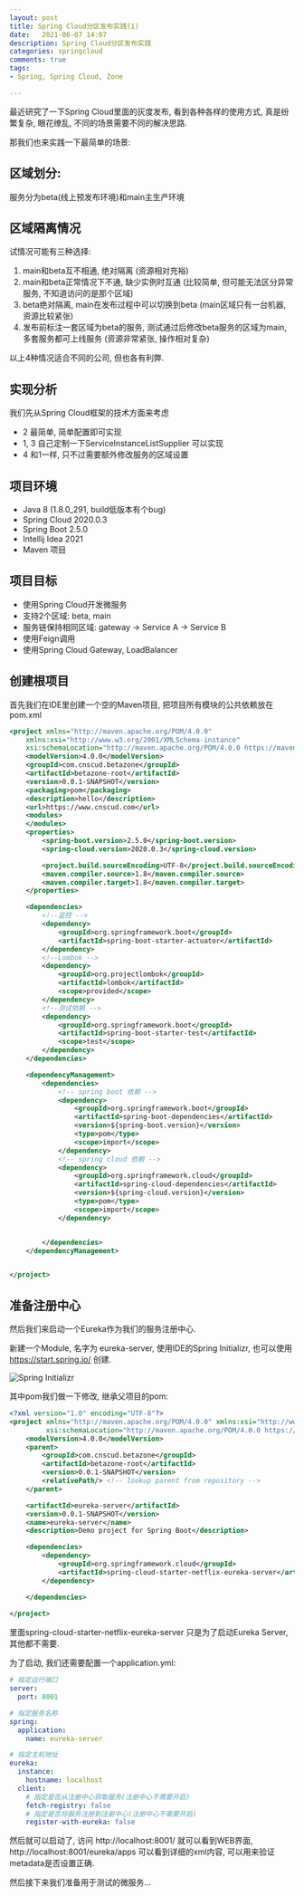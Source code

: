 ```yaml
---
layout: post 
title: Spring Cloud分区发布实践(1)
date:   2021-06-07 14:07 
description: Spring Cloud分区发布实践 
categories: springcloud 
comments: true 
tags:
- Spring, Spring Cloud, Zone

---
```


最近研究了一下Spring Cloud里面的灰度发布, 看到各种各样的使用方式, 真是纷繁复杂, 眼花缭乱, 不同的场景需要不同的解决思路.

那我们也来实践一下最简单的场景:

## 区域划分: 
服务分为beta(线上预发布环境)和main主生产环境

## 区域隔离情况
试情况可能有三种选择:
1. main和beta互不相通, 绝对隔离 (资源相对充裕)
2. main和beta正常情况下不通, 缺少实例时互通 (比较简单, 但可能无法区分异常服务, 不知道访问的是那个区域)
3. beta绝对隔离, main在发布过程中可以切换到beta (main区域只有一台机器, 资源比较紧张)
4. 发布前标注一套区域为beta的服务, 测试通过后修改beta服务的区域为main, 多套服务都可上线服务 (资源非常紧张, 操作相对复杂)


以上4种情况适合不同的公司, 但也各有利弊.

## 实现分析
我们先从Spring Cloud框架的技术方面来考虑
* 2 最简单, 简单配置即可实现
* 1, 3 自己定制一下ServiceInstanceListSupplier 可以实现
* 4 和1一样, 只不过需要额外修改服务的区域设置


## 项目环境
* Java 8 (1.8.0_291, build低版本有个bug)
* Spring Cloud 2020.0.3
* Spring Boot 2.5.0
* Intellij Idea 2021
* Maven 项目

## 项目目标
* 使用Spring Cloud开发微服务
* 支持2个区域: beta, main
* 服务链保持相同区域: gateway -> Service A -> Service B
* 使用Feign调用
* 使用Spring Cloud Gateway, LoadBalancer

## 创建根项目
首先我们在IDE里创建一个空的Maven项目, 把项目所有模块的公共依赖放在pom.xml

```xml
<project xmlns="http://maven.apache.org/POM/4.0.0"
	xmlns:xsi="http://www.w3.org/2001/XMLSchema-instance"
	xsi:schemaLocation="http://maven.apache.org/POM/4.0.0 https://maven.apache.org/xsd/maven-4.0.0.xsd">
	<modelVersion>4.0.0</modelVersion>
	<groupId>com.cnscud.betazone</groupId>
	<artifactId>betazone-root</artifactId>
	<version>0.0.1-SNAPSHOT</version>
	<packaging>pom</packaging>
	<description>hello</description>
	<url>https://www.cnscud.com</url>
	<modules>
	</modules>
	<properties>
		<spring-boot.version>2.5.0</spring-boot.version>
		<spring-cloud.version>2020.0.3</spring-cloud.version>

		<project.build.sourceEncoding>UTF-8</project.build.sourceEncoding>
		<maven.compiler.source>1.8</maven.compiler.source>
		<maven.compiler.target>1.8</maven.compiler.target>
	</properties>

	<dependencies>
		<!--监控 -->
		<dependency>
			<groupId>org.springframework.boot</groupId>
			<artifactId>spring-boot-starter-actuator</artifactId>
		</dependency>
		<!--Lombok -->
		<dependency>
			<groupId>org.projectlombok</groupId>
			<artifactId>lombok</artifactId>
			<scope>provided</scope>
		</dependency>
		<!--测试依赖 -->
		<dependency>
			<groupId>org.springframework.boot</groupId>
			<artifactId>spring-boot-starter-test</artifactId>
			<scope>test</scope>
		</dependency>
	</dependencies>

	<dependencyManagement>
		<dependencies>
			<!-- spring boot 依赖 -->
			<dependency>
				<groupId>org.springframework.boot</groupId>
				<artifactId>spring-boot-dependencies</artifactId>
				<version>${spring-boot.version}</version>
				<type>pom</type>
				<scope>import</scope>
			</dependency>
			<!-- spring cloud 依赖 -->
			<dependency>
				<groupId>org.springframework.cloud</groupId>
				<artifactId>spring-cloud-dependencies</artifactId>
				<version>${spring-cloud.version}</version>
				<type>pom</type>
				<scope>import</scope>
			</dependency>


		</dependencies>
	</dependencyManagement>


</project>
```

## 准备注册中心

然后我们来启动一个Eureka作为我们的服务注册中心.

新建一个Module, 名字为 eureka-server, 使用IDE的Spring Initializr, 也可以使用 https://start.spring.io/ 创建.

![Spring Initializr](/img/springcloud/newmodule.jpg )

其中pom我们做一下修改, 继承父项目的pom:

```xml
<?xml version="1.0" encoding="UTF-8"?>
<project xmlns="http://maven.apache.org/POM/4.0.0" xmlns:xsi="http://www.w3.org/2001/XMLSchema-instance"
         xsi:schemaLocation="http://maven.apache.org/POM/4.0.0 https://maven.apache.org/xsd/maven-4.0.0.xsd">
    <modelVersion>4.0.0</modelVersion>
    <parent>
        <groupId>com.cnscud.betazone</groupId>
        <artifactId>betazone-root</artifactId>
        <version>0.0.1-SNAPSHOT</version>
        <relativePath/> <!-- lookup parent from repository -->
    </parent>

    <artifactId>eureka-server</artifactId>
    <version>0.0.1-SNAPSHOT</version>
    <name>eureka-server</name>
    <description>Demo project for Spring Boot</description>

    <dependencies>
        <dependency>
            <groupId>org.springframework.cloud</groupId>
            <artifactId>spring-cloud-starter-netflix-eureka-server</artifactId>
        </dependency>

    </dependencies>
    
</project>
```

里面spring-cloud-starter-netflix-eureka-server 只是为了启动Eureka Server, 其他都不需要.

为了启动, 我们还需要配置一个application.yml:

```yaml
# 指定运行端口
server:
  port: 8001

# 指定服务名称
spring:
  application:
    name: eureka-server

# 指定主机地址
eureka:
  instance:
    hostname: localhost
  client:
    # 指定是否从注册中心获取服务(注册中心不需要开启)
    fetch-registry: false
    # 指定是否将服务注册到注册中心(注册中心不需要开启)
    register-with-eureka: false

```

然后就可以启动了, 访问 http://localhost:8001/ 就可以看到WEB界面, http://localhost:8001/eureka/apps 可以看到详细的xml内容, 可以用来验证metadata是否设置正确.


然后接下来我们准备用于测试的微服务...
